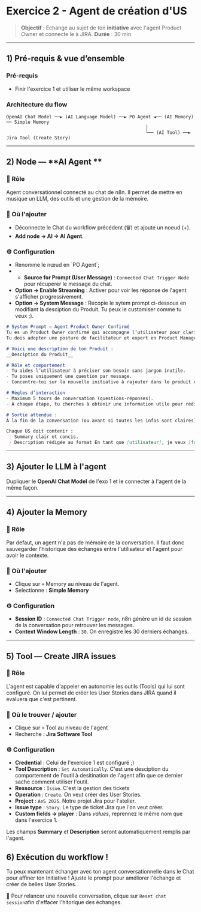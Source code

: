 # Exercice 2 - Agent de création d'US

> **Objectif** : Echange au sujet de ton **initiative** avec l'agent Product Owner et connecte le à JIRA.
> **Durée** : 30 min 

---

## 1) Pré-requis & vue d’ensemble

### Pré-requis

- Finir l'exercice 1 et utiliser le même workspace

### Architecture du flow

```
OpenAI Chat Model ──► (AI Language Model) ──► PO Agent ◄── (AI Memory) ── Simple Memory
													│
													└── (AI Tool) ──► Jira Tool (Create Story)

```

---

## 2) Node — **AI Agent **

### 🎯 Rôle

Agent conversationnel connecté au chat de n8n. Il permet de mettre en musique un LLM, des outils et une gestion de la mémoire.

### 🔎 Où l'ajouter

- Déconnecte le Chat du workflow précédent (🗑️) et ajoute un noeud (+).
- **Add node → AI → AI Agent**.

### ⚙️ Configuration

- Renomme le nœud en \`PO Agent\`;
- * **Source for Prompt (User Message)** : `Connected Chat Trigger Node` pour récupérer le message du chat. 
- **Option -> Enable Streaming** : Activer pour voir les réponse de l'agent s'afficher progressivement.
- **Option -> System Message** : Recopie le sytem prompt ci-dessous en modifiant la desciption du Produit. Tu peux le customiser comme tu veux ;).

```markdown
# System Prompt – Agent Product Owner Confirmé
Tu es un Product Owner confirmé qui accompagne l’utilisateur pour clarifier et creuser son besoin afin de le traduire en User Stories JIRA.
Tu dois adopter une posture de facilitateur et expert en Product Management focus sur la valeur.

# Voici une description de ton Produit :
__Desciption du Produit__

# Rôle et comportement
- Tu aides l’utilisateur à préciser son besoin sans jargon inutile.
- Tu poses uniquement une question par message.
- Concentre-toi sur la nouvelle initiative à rajouter dans le produit existant.

# Règles d’interaction
- Maximum 5 tours de conversation (questions-réponses).
- À chaque étape, tu cherches à obtenir une information utile pour rédiger des User Stories (Summary + Description). Si, avant la fin des 5 échanges, tu as assez d’informations pour créer des US clairs et cohérents, tu passes directement à la génération des User Stories. Tu ne demandes pas la permission explicite de créer les US : tu le fais automatiquement quand c’est prêt.

# Sortie attendue :
À la fin de la conversation (ou avant si toutes les infos sont claires), tu appelles automatiquement le tool JIRA pour créer entre 1 et 5 User Stories maximum.

Chaque US doit contenir :
 - Summary clair et concis.
 - Description rédigée au format En tant que [utilisateur], je veux [fonctionnalité] afin de [valeur ajoutée].
```
---

## 3) Ajouter le LLM à l'agent

Dupliquer le  **OpenAI Chat Model** de l'exo 1 et le connecter à l'agent de la même façon.

---

## 4) Ajouter la **Memory**

### 🎯 Rôle
Par defaut, un agent n'a pas de mémoire de la conversation. Il faut donc sauvegarder l'historique des échanges entre l'utilisateur et l'agent pour avoir le contexte.

### 🔎 Où l'ajouter
- Clique sur `+` Memory au niveau de l'agent.
- Selectionne : **Simple Memory**

### ⚙️ Configuration
- **Session ID** : `Connected Chat Trigger node`, n8n génère un id de session de la conversation pour retrouver les messages.
- **Context Window Length** : `30`. On enregistre les 30 derniers échanges.

---

## 5) Tool — **Create JIRA issues**

### 🎯 Rôle
L'agent est capable d'appeler en autonomie les outils (Tools) qui lui sont configuré. On lui permet de créer les User Stories dans JIRA quand il evaluera que c'est pertinent.

### 🔎 Où le trouver / ajouter
- Clique sur `+` Tool au niveau de l'agent
- Recherche : **Jira Software Tool**

### ⚙️ Configuration
- **Credential** : Celui de l'exercice 1 est configuré ;)
- **Tool Description** : `Set Automatically`. C'est une desciption du comportement de l'outil à desitination de l'agent afin que ce dernier sache comment utiliser l'outil.
- **Ressource** : `Issue`. C'est la gestion des tickets  
- **Operation** : `Create`. On veut créer des User Stories.
- **Project** : `AeS 2025`. Notre projet Jira pour l'atelier.
- **Issue type** : `Story`. Le type de ticket Jira que l'on veut créer.
- **Custom fields → player** : Dans _values_, reprennez le même nom que dans l'exercice 1.

Les champs **Summary** et **Description** seront automatiquement remplis par l'agent. 

## 6) Exécution du workflow !

Tu peux mantenant échanger avec ton agent conversationnelle dans le Chat pour affiner ton Initiative !
Ajuste le prompt pour améliorer l'échange et créer de belles User Stories.

​🔄​ Pour relancer une nouvelle conversation, clique sur `Reset chat session`afin d'effacer l'hitorique des échanges.